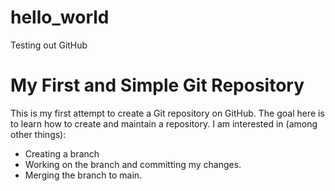 # hello_world
Testing out GitHub
# My First and Simple Git Repository
This is my first attempt to create a Git repository on GitHub.
The goal here is to learn how to create and maintain a repository.
I am interested in (among other things):
- Creating a branch
- Working on the branch and committing my changes.
- Merging the branch to main.
